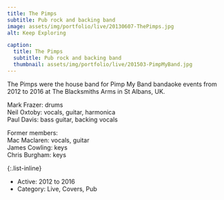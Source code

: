 ```yaml
---
title: The Pimps
subtitle: Pub rock and backing band
image: assets/img/portfolio/live/20130607-ThePimps.jpg
alt: Keep Exploring

caption:
  title: The Pimps
  subtitle: Pub rock and backing band
  thumbnail: assets/img/portfolio/live/201503-PimpMyBand.jpg
---
```


The Pimps were the house band for Pimp My Band bandaoke events from 2012 to 2016 at The Blacksmiths Arms in St Albans, UK.

Mark Frazer: drums <br/>
Neil Oxtoby: vocals, guitar, harmonica<br/>
Paul Davis: bass guitar, backing vocals<br/>

Former members:<br/>
Mac Maclaren: vocals, guitar <br/>
James Cowling: keys <br/>
Chris Burgham: keys



{:.list-inline}
- Active: 2012 to 2016
- Category: Live, Covers, Pub

